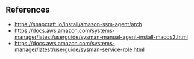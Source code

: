 
## References
* https://snapcraft.io/install/amazon-ssm-agent/arch
* https://docs.aws.amazon.com/systems-manager/latest/userguide/sysman-manual-agent-install-macos2.html
* https://docs.aws.amazon.com/systems-manager/latest/userguide/sysman-service-role.html
